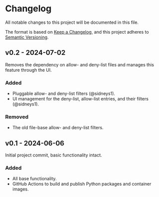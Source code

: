 Changelog
=========

All notable changes to this project will be documented in this file.

The format is based on [Keep a Changelog](https://keepachangelog.com/), and this project adheres to
[Semantic Versioning](https://semver.org/spec/v2.0.0.html).

v0.2 - 2024-07-02
-----------------

Removes the dependency on allow- and deny-list files and manages this feature through the UI.

### Added

- Pluggable allow- and deny-list filters (@sidneys1).
- UI management for the deny-list, allow-list entries, and their filters (@sidneys1).

### Removed

- The old file-base allow- and deny-list filters.


v0.1 - 2024-06-06
-----------------

Initial project commit, basic functionality intact.

### Added

- All base functionality.
- GitHub Actions to build and publish Python packages and container images.

<!--------------------------------------------------------------------------------------------------------------------->

<!--
{version}
---------

General description of this release.

Any additional notes for this release.

### Added

<!~~ List of things that have been added. Be sure to @mention contributors, #tag relevant discussions/issues/PRs. ~~>
- A changelog (@sidneys1).

### Changed
### Deprecated
### Removed
### Fixed
### Security
-->
